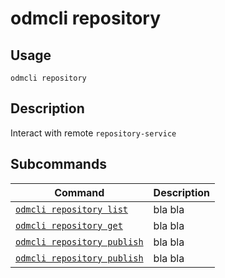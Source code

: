 # odmcli repository

## Usage

`odmcli repository`

## Description

Interact with remote `repository-service`

## Subcommands

Command|Description
-------|----------
[`odmcli repository list`](cmd-repository-list.md)|bla bla
[`odmcli repository get`](cmd-repository-get.md)|bla bla
[`odmcli repository publish`](cmd-repository-publish.md)|bla bla
[`odmcli repository publish`](cmd-repository-upload.md)|bla bla

